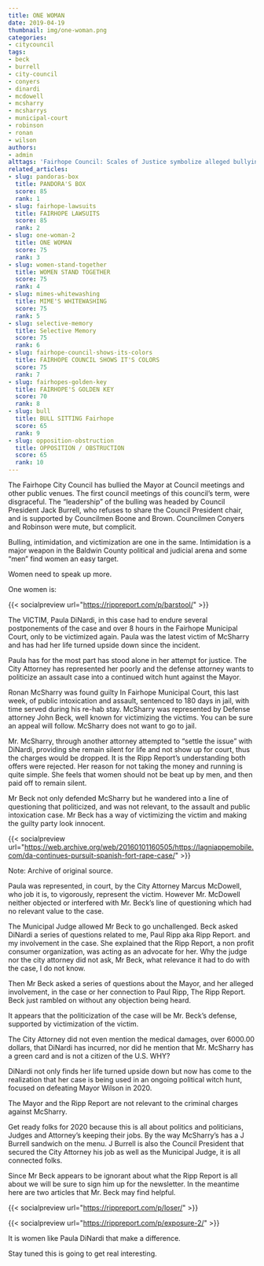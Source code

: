```yaml
---
title: ONE WOMAN
date: 2019-04-19
thumbnail: img/one-woman.png
categories:
- citycouncil
tags:
- beck
- burrell
- city-council
- conyers
- dinardi
- mcdowell
- mcsharry
- mcsharrys
- municipal-court
- robinson
- ronan
- wilson
authors:
- admin
alttags: 'Fairhope Council: Scales of Justice symbolize alleged bullying and intimidation of the Mayor by council members'
related_articles:
- slug: pandoras-box
  title: PANDORA'S BOX
  score: 85
  rank: 1
- slug: fairhope-lawsuits
  title: FAIRHOPE LAWSUITS
  score: 85
  rank: 2
- slug: one-woman-2
  title: ONE WOMAN
  score: 75
  rank: 3
- slug: women-stand-together
  title: WOMEN STAND TOGETHER
  score: 75
  rank: 4
- slug: mimes-whitewashing
  title: MIME'S WHITEWASHING
  score: 75
  rank: 5
- slug: selective-memory
  title: Selective Memory
  score: 75
  rank: 6
- slug: fairhope-council-shows-its-colors
  title: FAIRHOPE COUNCIL SHOWS IT'S COLORS
  score: 75
  rank: 7
- slug: fairhopes-golden-key
  title: FAIRHOPE'S GOLDEN KEY
  score: 70
  rank: 8
- slug: bull
  title: BULL SITTING Fairhope
  score: 65
  rank: 9
- slug: opposition-obstruction
  title: OPPOSITION / OBSTRUCTION
  score: 65
  rank: 10
---
```

The Fairhope City Council has bullied the Mayor at Council meetings and other public venues. The first council meetings of this council’s term, were disgraceful. The “leadership” of the bulling was headed by Council President Jack Burrell, who refuses to share the Council President chair, and is supported by Councilmen Boone and Brown. Councilmen Conyers and Robinson were mute, but complicit.

Bulling, intimidation, and victimization are one in the same. Intimidation is a major weapon in the Baldwin County political and judicial arena and some “men” find women an easy target.

Women need to speak up more.

One women is:

{{< socialpreview url="https://rippreport.com/p/barstool/" >}}

The VICTIM, Paula DiNardi, in this case had to endure several postponements of the case and over 8 hours in the Fairhope Municipal Court, only to be victimized again. Paula was the latest victim of McSharry and has had her life turned upside down since the incident.

Paula has for the most part has stood alone in her attempt for justice. The City Attorney has represented her poorly and the defense attorney wants to politicize an assault case into a continued witch hunt against the Mayor.

Ronan McSharry was found guilty In Fairhope Municipal Court, this last week, of public intoxication and assault, sentenced to 180 days in jail, with time served during his re-hab stay. McSharry was represented by Defense attorney John Beck, well known for victimizing the victims. You can be sure an appeal will follow. McSharry does not want to go to jail.

Mr. McSharry, through another attorney attempted to “settle the issue” with DiNardi, providing she remain silent for life and not show up for court, thus the charges would be dropped. It is the Ripp Report’s understanding both offers were rejected. Her reason for not taking the money and running is quite simple. She feels that women should not be beat up by men, and then paid off to remain silent.

Mr Beck not only defended McSharry but he wandered into a line of questioning that politicized, and was not relevant, to the assault and public intoxication case. Mr Beck has a way of victimizing the victim and making the guilty party look innocent.

{{< socialpreview url="https://web.archive.org/web/20160101160505/https://lagniappemobile.com/da-continues-pursuit-spanish-fort-rape-case/" >}}

Note: Archive of original source.

Paula was represented, in court, by the City Attorney Marcus McDowell, who job it is, to vigorously, represent the victim. However Mr. McDowell neither objected or interfered with Mr. Beck’s line of questioning which had no relevant value to the case.

The Municipal Judge allowed Mr Beck to go unchallenged. Beck asked DiNardi a series of questions related to me, Paul Ripp aka Ripp Report. and my involvement in the case. She explained that the Ripp Report, a non profit consumer organization, was acting as an advocate for her. Why the judge nor the city attorney did not ask, Mr Beck, what relevance it had to do with the case, I do not know.

Then Mr Beck asked a series of questions about the Mayor, and her alleged involvement, in the case or her connection to Paul Ripp, The Ripp Report. Beck just rambled on without any objection being heard.

It appears that the politicization of the case will be Mr. Beck’s defense, supported by victimization of the victim.

The City Attorney did not even mention the medical damages, over 6000.00 dollars, that DiNardi has incurred, nor did he mention that Mr. McSharry has a green card and is not a citizen of the U.S. WHY?

DiNardi not only finds her life turned upside down but now has come to the realization that her case is being used in an ongoing political witch hunt, focused on defeating Mayor Wilson in 2020.

The Mayor and the Ripp Report are not relevant to the criminal charges against McSharry.

Get ready folks for 2020 because this is all about politics and politicians, Judges and Attorney’s keeping their jobs. By the way McSharry’s has a J Burrell sandwich on the menu. J Burrell is also the Council President that secured the City Attorney his job as well as the Municipal Judge, it is all connected folks.

Since Mr Beck appears to be ignorant about what the Ripp Report is all about we will be sure to sign him up for the newsletter. In the meantime here are two articles that Mr. Beck may find helpful.

{{< socialpreview url="https://rippreport.com/p/loser/" >}}

{{< socialpreview url="https://rippreport.com/p/exposure-2/" >}}

It is women like Paula DiNardi that make a difference.

Stay tuned this is going to get real interesting.
